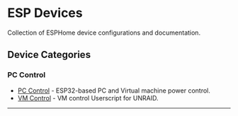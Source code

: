 # ESP Devices

Collection of ESPHome device configurations and documentation.

## Device Categories

### PC Control
- [PC Control](pc_control.yaml/) - ESP32-based PC and Virtual machine power control.
- [VM Control](vm_control.sh/) - VM control Userscript for UNRAID.

---
